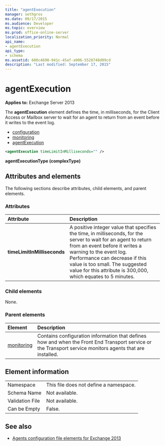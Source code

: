 ```yaml
---
title: "agentExecution"
manager: sethgros
ms.date: 09/17/2015
ms.audience: Developer
ms.topic: overview
ms.prod: office-online-server
localization_priority: Normal
api_name:
- agentExecution
api_type:
- schema
ms.assetid: 600c4690-941c-45af-a906-5528748d09cd
description: "Last modified: September 17, 2015"
---
```


# agentExecution
  
**Applies to:** Exchange Server 2013 
  
The **agentExecution** element defines the time, in milliseconds, for the Client Access or Mailbox server to wait for an agent to return from an event before it writes to the event log. 
  
- [configuration](configuration.md)  
- [monitoring](monitoring.md)
- [agentExecution](agentexecution.md)
  
```XML
<agentExecution timeLimitInMilliseconds="" />
```

**agentExecutionType (complexType)**

## Attributes and elements

The following sections describe attributes, child elements, and parent elements.
  
### Attributes

|**Attribute**|**Description**|
|:-----|:-----|
|**timeLimitInMilliseconds** <br/> |A positive integer value that specifies the time, in milliseconds, for the server to wait for an agent to return from an event before it writes a warning to the event log. Performance can decrease if this value is too small. The suggested value for this attribute is 300,000, which equates to 5 minutes.  <br/> |
   
### Child elements

None.
  
### Parent elements

|**Element**|**Description**|
|:-----|:-----|
|[monitoring](monitoring.md) <br/> |Contains configuration information that defines how and when the Front End Transport service or the Transport service monitors agents that are installed.  <br/> |
   
## Element information

|||
|:-----|:-----|
|Namespace  <br/> |This file does not define a namespace.  <br/> |
|Schema Name  <br/> |Not available.  <br/> |
|Validation File  <br/> |Not available.  <br/> |
|Can be Empty  <br/> |False.  <br/> |
   
## See also

- [Agents configuration file elements for Exchange 2013](agents-configuration-file-elements-for-exchange-2013.md)

